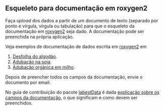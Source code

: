 ## Esqueleto para documentação em **roxygen2**

Faça *upload* dos dados a partir de um documento de texto (separado por
ponto e vírgula, vírgula ou tabulação) para que o esqueleto da
documentação em [roxygen2] seja dado. A documentação pode ser preenchida
na própria aplicação.

Veja exemplos de documentação de dados escrita em [roxygen2] em

  1. [Desfolha do algodão](https://github.com/leg-ufpr/MRDCr/blob/devel/R/capdesfo.R).
  2. [Adubação na soja](https://github.com/leg-ufpr/MRDCr/blob/devel/R/soja.R).
  3. [Adubação orgânica em milho](https://github.com/pet-estatistica/labestData/blob/devel/R/Dinorah.R).

Depois de preencher todos os campos da documentação, envie o documento
por email.

No guia de contribuição do pacote [labestData] é dada
[explicação sobre os campos da documentação], o que significam e como
devem ser preenchidos.

[roxygen2]: http://kbroman.org/pkg_primer/pages/data.html
[explicação sobre os campos da documentação]: https://github.com/pet-estatistica/labestData/blob/devel/vignettes/guia-contrib.Rmd#regras-para-documenta%C3%A7%C3%A3o-dos-conjuntos-de-dados
[labestData]: https://github.com/pet-estatistica/labestData/blob/devel/vignettes/guia-contrib.Rmd

